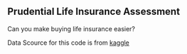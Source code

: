 ## Prudential Life Insurance Assessment
Can you make buying life insurance easier?

Data Scource for this code is from <a href="https://www.kaggle.com/competitions/prudential-life-insurance-assessment/data"> kaggle 
 
